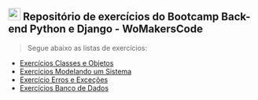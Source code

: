 ## <img src="https://cdn.jsdelivr.net/gh/devicons/devicon/icons/python/python-original.svg" width="25px;" /> Repositório de exercícios do Bootcamp Back-end Python e Django - WoMakersCode

> Segue abaixo as listas de exercícios:

- [Exercícios Classes e Objetos](https://github.com/GessycaBorges/Exercicios-Individuais-Python-Potencia-Feminina/tree/main/Exerc%C3%ADcios%20Classes%20e%20Objetos)
- [Exercícios Modelando um Sistema](https://github.com/GessycaBorges/Exercicios-Individuais-Python-Potencia-Feminina/tree/main/Exerc%C3%ADcios%20Modelando%20um%20Sistema)
- [Exercício Erros e Exceções](https://github.com/GessycaBorges/Exercicios-Individuais-Python-Potencia-Feminina/tree/main/Exerc%C3%ADcio%20Erros%20e%20Exce%C3%A7%C3%B5es)
- [Exercícios Banco de Dados](https://github.com/GessycaBorges/Exercicios-Individuais-Python-Potencia-Feminina/tree/main/Exerc%C3%ADcios%20Banco%20de%20Dados)